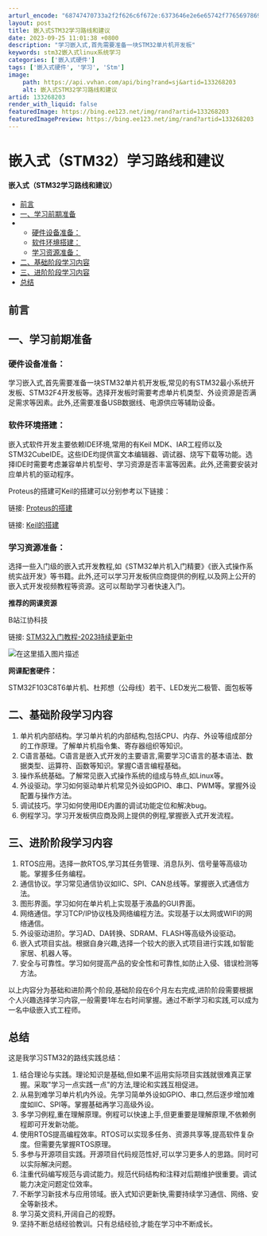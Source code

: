 ```yaml
---
arturl_encode: "68747470733a2f2f626c6f672e:6373646e2e6e65742f77656978696e5f36333031393937372f:61727469636c652f64657461696c732f313333323638323033"
layout: post
title: 嵌入式STM32学习路线和建议
date: 2023-09-25 11:01:38 +0800
description: "学习嵌入式,首先需要准备一块STM32单片机开发板"
keywords: stm32嵌入式linux系统学习
categories: ['嵌入式硬件']
tags: ['嵌入式硬件', '学习', 'Stm']
image:
    path: https://api.vvhan.com/api/bing?rand=sj&artid=133268203
    alt: 嵌入式STM32学习路线和建议
artid: 133268203
render_with_liquid: false
featuredImage: https://bing.ee123.net/img/rand?artid=133268203
featuredImagePreview: https://bing.ee123.net/img/rand?artid=133268203
---
```


# 嵌入式（STM32）学习路线和建议

#### 嵌入式（STM32学习路线和建议）

* [前言](#_1)
* [一、学习前期准备](#_2)
* + [硬件设备准备：](#_3)
  + [软件环境搭建：](#_6)
  + [学习资源准备：](#_13)
* [二、基础阶段学习内容](#_23)
* [三、进阶阶段学习内容](#_31)
* [总结](#_41)

## 前言

## 一、学习前期准备

### 硬件设备准备：

学习嵌入式,首先需要准备一块STM32单片机开发板,常见的有STM32最小系统开发板、STM32F4开发板等。选择开发板时需要考虑单片机类型、外设资源是否满足需求等因素。此外,还需要准备USB数据线、电源供应等辅助设备。

### 软件环境搭建：

嵌入式软件开发主要依赖IDE环境,常用的有Keil MDK、IAR工程师以及STM32CubeIDE。这些IDE均提供富文本编辑器、调试器、烧写下载等功能。选择IDE时需要考虑兼容单片机型号、学习资源是否丰富等因素。此外,还需要安装对应单片机的驱动程序。
  
Proteus的搭建可Keil的搭建可以分别参考以下链接：
  
链接:
[Proteus的搭建](https://mp.weixin.qq.com/s/vQxAUxX4izyueaCikfCLMA)
  
链接:
[Keil的搭建](https://mp.weixin.qq.com/s/1UVYHxQShMx9SWxEirq3zA)

### 学习资源准备：

选择一些入门级的嵌入式开发教程,如《STM32单片机入门精要》《嵌入式操作系统实战开发》等书籍。此外,还可以学习开发板供应商提供的例程,以及网上公开的嵌入式开发视频教程等资源。这可以帮助学习者快速入门。
  
**推荐的网课资源**
  
B站江协科技
  
链接:
[STM32入门教程-2023持续更新中](https://www.bilibili.com/video/BV1th411z7sn/?spm_id_from=333.999.0.0&vd_source=3f0afc0584c6f47e520e53f7a8df59bd)
  
![在这里插入图片描述](https://i-blog.csdnimg.cn/blog_migrate/a021ca8ce03dd3028a3cd7ad5ba1d629.png)

**网课配套硬件：**
  
STM32F103C8T6单片机、杜邦想（公母线）若干、LED发光二极管、面包板等

## 二、基础阶段学习内容

1. 单片机内部结构。学习单片机的内部结构,包括CPU、内存、外设等组成部分的工作原理。了解单片机指令集、寄存器组织等知识。
2. C语言基础。C语言是嵌入式开发的主要语言,需要学习C语言的基本语法、数据类型、运算符、函数等知识。掌握C语言编程基础。
3. 操作系统基础。了解常见嵌入式操作系统的组成与特点,如Linux等。
4. 外设驱动。学习如何驱动单片机常见外设如GPIO、串口、PWM等。掌握外设配置与操作方法。
5. 调试技巧。学习如何使用IDE内置的调试功能定位和解决bug。
6. 例程学习。学习开发板供应商及网上提供的例程,掌握嵌入式开发流程。

## 三、进阶阶段学习内容

1. RTOS应用。选择一款RTOS,学习其任务管理、消息队列、信号量等高级功能。掌握多任务编程。
2. 通信协议。学习常见通信协议如IIC、SPI、CAN总线等。掌握嵌入式通信方法。
3. 图形界面。学习如何在单片机上实现基于液晶的GUI界面。
4. 网络通信。学习TCP/IP协议栈及网络编程方法。实现基于以太网或WIFI的网络通信。
5. 外设驱动进阶。学习AD、DA转换、SDRAM、FLASH等高级外设驱动。
6. 嵌入式项目实战。根据自身兴趣,选择一个较大的嵌入式项目进行实践,如智能家居、机器人等。
7. 安全与可靠性。学习如何提高产品的安全性和可靠性,如防止入侵、错误检测等方法。

以上内容分为基础和进阶两个阶段,基础阶段在6个月左右完成,进阶阶段需要根据个人兴趣选择学习内容,一般需要1年左右时间掌握。通过不断学习和实践,可以成为一名中级嵌入式工程师。

## 总结

这是我学习STM32的路线实践总结：

1. 结合理论与实践。理论知识是基础,但如果不运用实际项目实践就很难真正掌握。采取"学习一点实践一点"的方法,理论和实践互相促进。
2. 从易到难学习单片机内外设。先学习简单外设如GPIO、串口,然后逐步增加难度如IIC、SPI等。掌握基础再学习高级外设。
3. 多学习例程,重在理解原理。例程可以快速上手,但更重要是理解原理,不依赖例程即可开发新功能。
4. 使用RTOS提高编程效率。RTOS可以实现多任务、资源共享等,提高软件复杂度。但需要先掌握RTOS原理。
5. 多参与开源项目实践。开源项目代码规范性好,可以学习更多人的思路。同时可以实际解决问题。
6. 注重代码编写规范与调试能力。规范代码结构和注释对后期维护很重要。调试能力决定问题定位效率。
7. 不断学习新技术与应用领域。嵌入式知识更新快,需要持续学习通信、网络、安全等新技术。
8. 学习英文资料,开阔自己的视野。
9. 坚持不断总结经验教训。只有总结经验,才能在学习中不断成长。